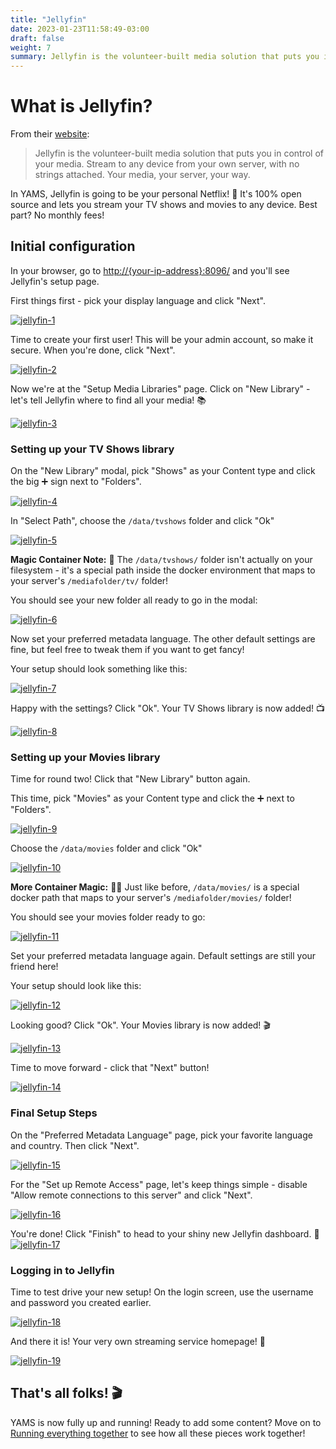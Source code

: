 ```yaml
---
title: "Jellyfin"
date: 2023-01-23T11:58:49-03:00
draft: false
weight: 7
summary: Jellyfin is the volunteer-built media solution that puts you in control of your media. Stream to any device from your own server, with no strings attached. Your media, your server, your way.
---
```


# What is Jellyfin?

From their [website](https://jellyfin.org/):

> Jellyfin is the volunteer-built media solution that puts you in control of your media. Stream to any device from your own server, with no strings attached. Your media, your server, your way.

In YAMS, Jellyfin is going to be your personal Netflix! 🍿 It's 100% open source and lets you stream your TV shows and movies to any device. Best part? No monthly fees! 

## Initial configuration

In your browser, go to [http://{your-ip-address}:8096/]() and you'll see Jellyfin's setup page.

First things first - pick your display language and click "Next".

[![jellyfin-1](/pics/jellyfin-1.png)](/pics/jellyfin-1.png)

Time to create your first user! This will be your admin account, so make it secure. When you're done, click "Next".

[![jellyfin-2](/pics/jellyfin-2.png)](/pics/jellyfin-2.png)

Now we're at the "Setup Media Libraries" page. Click on "New Library" - let's tell Jellyfin where to find all your media! 📚

[![jellyfin-3](/pics/jellyfin-3.png)](/pics/jellyfin-3.png)

### Setting up your TV Shows library

On the "New Library" modal, pick "Shows" as your Content type and click the big ➕ sign next to "Folders".

[![jellyfin-4](/pics/jellyfin-4.png)](/pics/jellyfin-4.png)

In "Select Path", choose the `/data/tvshows` folder and click "Ok"

[![jellyfin-5](/pics/jellyfin-5.png)](/pics/jellyfin-5.png)

**Magic Container Note:** 🎩 The `/data/tvshows/` folder isn't actually on your filesystem - it's a special path inside the docker environment that maps to your server's `/mediafolder/tv/` folder!

You should see your new folder all ready to go in the modal:

[![jellyfin-6](/pics/jellyfin-6.png)](/pics/jellyfin-6.png)

Now set your preferred metadata language. The other default settings are fine, but feel free to tweak them if you want to get fancy!

Your setup should look something like this:

[![jellyfin-7](/pics/jellyfin-7.png)](/pics/jellyfin-7.png)

Happy with the settings? Click "Ok". Your TV Shows library is now added! 📺

[![jellyfin-8](/pics/jellyfin-8.png)](/pics/jellyfin-8.png)

### Setting up your Movies library

Time for round two! Click that "New Library" button again.

This time, pick "Movies" as your Content type and click the ➕ next to "Folders".

[![jellyfin-9](/pics/jellyfin-9.png)](/pics/jellyfin-9.png)

Choose the `/data/movies` folder and click "Ok"

[![jellyfin-10](/pics/jellyfin-10.png)](/pics/jellyfin-10.png)

**More Container Magic:** 🎩✨ Just like before, `/data/movies/` is a special docker path that maps to your server's `/mediafolder/movies/` folder!

You should see your movies folder ready to go:

[![jellyfin-11](/pics/jellyfin-11.png)](/pics/jellyfin-11.png)

Set your preferred metadata language again. Default settings are still your friend here!

Your setup should look like this:

[![jellyfin-12](/pics/jellyfin-12.png)](/pics/jellyfin-12.png)

Looking good? Click "Ok". Your Movies library is now added! 🎬

[![jellyfin-13](/pics/jellyfin-13.png)](/pics/jellyfin-13.png)

Time to move forward - click that "Next" button!

[![jellyfin-14](/pics/jellyfin-14.png)](/pics/jellyfin-14.png)

### Final Setup Steps

On the "Preferred Metadata Language" page, pick your favorite language and country. Then click "Next".

[![jellyfin-15](/pics/jellyfin-15.png)](/pics/jellyfin-15.png)

For the "Set up Remote Access" page, let's keep things simple - disable "Allow remote connections to this server" and click "Next".

[![jellyfin-16](/pics/jellyfin-16.png)](/pics/jellyfin-16.png)

You're done! Click "Finish" to head to your shiny new Jellyfin dashboard. 🎉
[![jellyfin-17](/pics/jellyfin-17.png)](/pics/jellyfin-17.png)

### Logging in to Jellyfin

Time to test drive your new setup! On the login screen, use the username and password you created earlier.

[![jellyfin-18](/pics/jellyfin-18.png)](/pics/jellyfin-18.png)

And there it is! Your very own streaming service homepage! 🌟

[![jellyfin-19](/pics/jellyfin-19.png)](/pics/jellyfin-19.png)

## That's all folks! 🎬

YAMS is now fully up and running! Ready to add some content? Move on to [Running everything together](/config/running-everything-together) to see how all these pieces work together!
